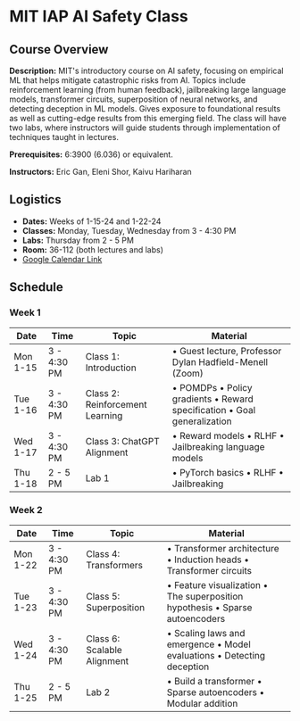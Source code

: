 # MIT IAP AI Safety Class

## Course Overview
**Description:**
MIT's introductory course on AI safety, focusing on empirical ML that helps mitigate catastrophic risks from AI. Topics include reinforcement learning (from human feedback), jailbreaking large language models, transformer circuits, superposition of neural networks, and detecting deception in ML models. Gives exposure to foundational results as well as cutting-edge results from this emerging field. The class will have two labs, where instructors will guide students through implementation of techniques taught in lectures.

**Prerequisites:** 6:3900 (6.036) or equivalent.

**Instructors:** Eric Gan, Eleni Shor, Kaivu Hariharan

## Logistics
- **Dates:** Weeks of 1-15-24 and 1-22-24
- **Classes:** Monday, Tuesday, Wednesday from 3 - 4:30 PM
- **Labs:** Thursday from 2 - 5 PM
- **Room:** 36-112 (both lectures and labs)
- [Google Calendar Link](https://calendar.google.com/calendar/u/0?cid=YmYwMWNjY2FmMGE0YjQxZTg4MGJhMjYyYWVkMWEwNzAwZGYzNTFjNTc3Mjc2YTU2OTRmYzQ1ZDkzZjJiYTFiYUBncm91cC5jYWxlbmRhci5nb29nbGUuY29t)

## Schedule

### Week 1
| Date     | Time        | Topic                                   | Material                                                                                        |
|----------|-------------|-----------------------------------------|-------------------------------------------------------------------------------------------------|
| Mon 1-15 | 3 - 4:30 PM | Class 1: Introduction                   | • Guest lecture, Professor Dylan Hadfield-Menell (Zoom)                                         |
| Tue 1-16 | 3 - 4:30 PM | Class 2: Reinforcement Learning         | • POMDPs    • Policy gradients    • Reward specification    • Goal generalization               |
| Wed 1-17 | 3 - 4:30 PM | Class 3: ChatGPT Alignment              | • Reward models    • RLHF    • Jailbreaking language models                                     |
| Thu 1-18 | 2 - 5 PM    | Lab 1                                   | • PyTorch basics    • RLHF    • Jailbreaking                                                    |

### Week 2
| Date     | Time        | Topic                                   | Material                                                                                        |
|----------|-------------|-----------------------------------------|-------------------------------------------------------------------------------------------------|
| Mon 1-22 | 3 - 4:30 PM | Class 4: Transformers                   | • Transformer architecture    • Induction heads    • Transformer circuits                       |
| Tue 1-23 | 3 - 4:30 PM | Class 5: Superposition                  | • Feature visualization    • The superposition hypothesis    • Sparse autoencoders              |
| Wed 1-24 | 3 - 4:30 PM | Class 6: Scalable Alignment             | • Scaling laws and emergence    • Model evaluations    • Detecting deception                    |
| Thu 1-25 | 2 - 5 PM    | Lab 2                                   | • Build a transformer    • Sparse autoencoders    • Modular addition                            |
